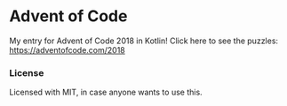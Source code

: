# Advent of Code

My entry for Advent of Code 2018 in Kotlin! Click here to see the puzzles: https://adventofcode.com/2018 


### License

Licensed with MIT, in case anyone wants to use this.